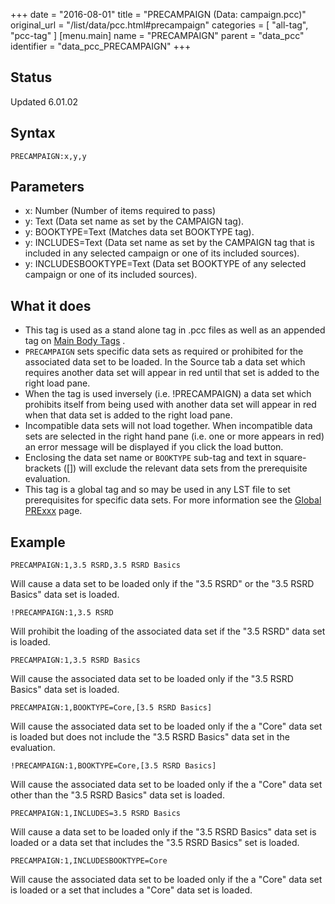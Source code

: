 +++
date = "2016-08-01"
title = "PRECAMPAIGN (Data: campaign.pcc)"
original_url = "/list/data/pcc.html#precampaign"
categories = [ "all-tag", "pcc-tag" ]
[menu.main]
    name = "PRECAMPAIGN"
    parent = "data_pcc"
    identifier = "data_pcc_PRECAMPAIGN"
+++

## Status

Updated 6.01.02

## Syntax

`PRECAMPAIGN:x,y,y`

## Parameters

-   x: Number (Number of items required to pass)
-   y: Text (Data set name as set by the CAMPAIGN tag).
-   y: BOOKTYPE=Text (Matches data set BOOKTYPE tag).
-   y: INCLUDES=Text (Data set name as set by the
    CAMPAIGN tag that is included in any selected campaign or one of its
    included sources).
-   y: INCLUDESBOOKTYPE=Text (Data set BOOKTYPE of any
    selected campaign or one of its included sources).



What it does
------------

-   This tag is used as a stand alone tag in .pcc files as well as an
    appended tag on [Main Body Tags](/list/data/pcc.html#mainbodytags) .
-   `PRECAMPAIGN` sets specific data sets as required or prohibited for
    the associated data set to be loaded. In the Source tab a data set
    which requires another data set will appear in red until that set is
    added to the right load pane.
-   When the tag is used inversely (i.e. !PRECAMPAIGN) a data set which
    prohibits itself from being used with another data set will appear
    in red when that data set is added to the right load pane.
-   Incompatible data sets will not load together. When incompatible
    data sets are selected in the right hand pane (i.e. one or more
    appears in red) an error message will be displayed if you click the
    load button.
-   Enclosing the data set name or `BOOKTYPE` sub-tag and text in
    square-brackets (\[\]) will exclude the relevant data sets from the
    prerequisite evaluation.
-   This tag is a global tag and so may be used in any LST file to set
    prerequisites for specific data sets. For more information see the
    [Global PRExxx](/list/global/pre/precampaign.html) page.

Example
-------

`PRECAMPAIGN:1,3.5 RSRD,3.5 RSRD Basics`

Will cause a data set to be loaded only if the "3.5 RSRD" or the "3.5
RSRD Basics" data set is loaded.

`!PRECAMPAIGN:1,3.5 RSRD`

Will prohibit the loading of the associated data set if the "3.5 RSRD"
data set is loaded.

`PRECAMPAIGN:1,3.5 RSRD Basics`

Will cause the associated data set to be loaded only if the "3.5 RSRD
Basics" data set is loaded.

`PRECAMPAIGN:1,BOOKTYPE=Core,[3.5 RSRD Basics]`

Will cause the associated data set to be loaded only if the a "Core"
data set is loaded but does not include the "3.5 RSRD Basics" data set
in the evaluation.

`!PRECAMPAIGN:1,BOOKTYPE=Core,[3.5 RSRD Basics]`

Will cause the associated data set to be loaded only if the a "Core"
data set other than the "3.5 RSRD Basics" data set is loaded.

`PRECAMPAIGN:1,INCLUDES=3.5 RSRD Basics`

Will cause a data set to be loaded only if the "3.5 RSRD Basics" data
set is loaded or a data set that includes the "3.5 RSRD Basics" set is
loaded.

`PRECAMPAIGN:1,INCLUDESBOOKTYPE=Core`

Will cause the associated data set to be loaded only if the a "Core"
data set is loaded or a set that includes a "Core" data set is loaded.

